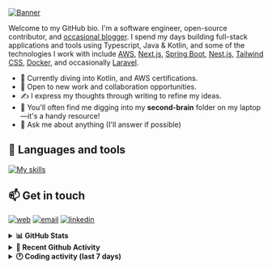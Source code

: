 [![Banner](https://raw.githubusercontent.com/wilfriedago/wilfriedago/main/assets/1.png)][website]

Welcome to my GitHub bio. I'm a software engineer, open-source contributor, and [occasional blogger][blog]. I spend my days building full-stack applications and tools using Typescript, Java & Kotlin, and some of the technologies I work with include [AWS](https://aws.amazon.com/fr/), [Next.js](https://nextjs.org/), [Spring Boot](https://spring.io/projects/spring-boot), [Nest.js](https://nestjs.com/), [Tailwind CSS](https://github.com/tailwindlabs/tailwindcss), [Docker](https://www.docker.com/), and occasionally [Laravel](https://laravel.com/).

- 🔭 Currently diving into Kotlin, and AWS certifications.
- 👯 Open to new work and collaboration opportunities.
- ✍️ I express my thoughts through writing to refine my ideas.
- 🧠 You'll often find me digging into my **second-brain** folder on my laptop—it's a handy resource!
- 💬 Ask me about anything (I'll answer if possible)

## 🎨 Languages and tools

[![My skills](https://skillicons.dev/icons?i=typescript,js,nodejs,nest,java,kotlin,spring,python,fastapi,django,aws,docker,vscode,idea,tailwind&perline=15)](https://wilfriedago.dev/about#skills)

## 📫 Get in touch
[![web](https://img.shields.io/badge/WEBSITE-12100E?logo=google-earth&color=282A36)][website]
[![email](https://img.shields.io/badge/MAIL-12100E?logo=mailgun&color=282A36)][mail]
[![linkedin](https://img.shields.io/badge/LINKEDIN-12100E?logo=linkedin&color=282A36)][linkedin]


<details>
  <summary><b>📊 GitHub Stats</b></summary>
	<br/>
	<p align="left">
		<img width="49.5%" src="https://github-readme-stats.vercel.app/api?username=wilfriedago&show_icons=true&count_private=true&title_color=10b981&icon_color=10b981&theme=react&hide_border=true&rank_icon=github" />
		<img width="49.5%" src="https://streak-stats.demolab.com/?user=wilfriedago&hide_border=true&theme=react&ring=10b981&fire=fff&currStreakNum=fff&sideLabels=10b981&currStreakLabel=10b981&sideNums=fff" />
	</p>
</details>

<details>
  <summary><b>📅 Recent Github Activity</b></summary>
	<br>

<!--RECENT_ACTIVITY:last_update-->
Last Updated: Monday, February 3rd, 2025, 4:17:17 AM
<!--RECENT_ACTIVITY:last_update_end-->

<!--RECENT_ACTIVITY:start-->
1. ⭐ Starred [vsouza/awesome-ios](https://github.com/vsouza/awesome-ios)<br>
2. ⭐ Starred [oumi-ai/oumi](https://github.com/oumi-ai/oumi)<br>
3. ⭐ Starred [block/goose](https://github.com/block/goose)<br>
4. ⭐ Starred [payloadcms/payload](https://github.com/payloadcms/payload)<br>
5. ⭐ Starred [QwenLM/Qwen2.5](https://github.com/QwenLM/Qwen2.5)<br>
<!--RECENT_ACTIVITY:end-->
</details>

<details>
  <summary><b>🕐 Coding activity (last 7 days)</b></summary>
	<br>

<!--START_SECTION:waka-->

```python
Total Time: 35 hrs 34 mins

Java              21 hrs 32 mins  ███████████████░░░░░░░░░░   59.60 %
CSS               2 hrs 22 mins   █▓░░░░░░░░░░░░░░░░░░░░░░░   06.57 %
XML               1 hr 31 mins    █░░░░░░░░░░░░░░░░░░░░░░░░   04.22 %
JavaScript        1 hr 7 mins     ▓░░░░░░░░░░░░░░░░░░░░░░░░   03.13 %
TypeScript        48 mins         ▓░░░░░░░░░░░░░░░░░░░░░░░░   02.24 %
SQL               36 mins         ▒░░░░░░░░░░░░░░░░░░░░░░░░   01.70 %
Other             33 mins         ▒░░░░░░░░░░░░░░░░░░░░░░░░   01.55 %
```

<!--END_SECTION:waka-->
</details>

[website]: https://wilfriedago.dev
[linkedin]: https://linkedin.com/in/wilfriedago
[blog]: https://wilfriedago.dev/blog
[mail]: mailto:me@wilfriedago.dev
